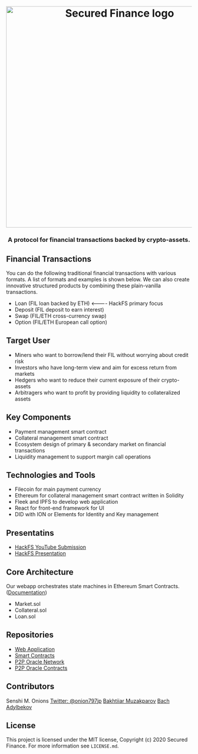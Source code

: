 <h1 align="center">
  <img width="600" src="img/logo.jpg" alt="Secured Finance logo" />
</h1>

<h3 align="center">A protocol for financial transactions backed by crypto-assets.</h3>

## Financial Transactions

You can do the following traditional financial transactions with various formats.
A list of formats and examples is shown below. We can also create innovative structured products by combining these plain-vanilla transactions.

- Loan (FIL loan backed by ETH) <---- HackFS primary focus
- Deposit (FIL deposit to earn interest)
- Swap (FIL/ETH cross-currency swap)
- Option (FIL/ETH European call option)

## Target User

- Miners who want to borrow/lend their FIL without worrying about credit risk
- Investors who have long-term view and aim for excess return from markets
- Hedgers who want to reduce their current exposure of their crypto-assets
- Arbitragers who want to profit by providing liquidity to collateralized assets

## Key Components

- Payment management smart contract
- Collateral management smart contract
- Ecosystem design of primary & secondary market on financial transactions
- Liquidity management to support margin call operations

## Technologies and Tools

- Filecoin for main payment currency
- Ethereum for collateral management smart contract written in Solidity
- Fleek and IPFS to develop web application
- React for front-end framework for UI
- DID with ION or Elements for Identity and Key management

## Presentatins
- [HackFS YouTube Submission](https://youtu.be/cJ7RFAyNHbY)
- [HackFS Presentation](https://github.com/Secured-Finance/secured-finance-docs/blob/master/basics/HackFS-Presentation.pdf)

## Core Architecture

Our webapp orchestrates state machines in Ethereum Smart Contracts.
([Documentation](https://github.com/Secured-Finance/secured-finance-docs/tree/master/basics))

- Market.sol
- Collateral.sol
- Loan.sol

## Repositories

- [Web Application](https://github.com/Secured-Finance/Secured-Finance-app)
- [Smart Contracts](https://github.com/Secured-Finance/smart-contracts)
- [P2P Oracle Network](https://github.com/Secured-Finance/p2p-oracle-node)
- [P2P Oracle Contracts](https://github.com/Secured-Finance/p2p-oracle-smart-contracts)

## Contributors

Senshi M. Onions [Twitter: @onion797jp](https://twitter.com/onion797jp)
[Bakhtiiar Muzakparov](https://github.com/muzakparov)
[Bach Adylbekov](https://github.com/bahadylbekov)

## License

This project is licensed under the MIT license, Copyright (c) 2020 Secured Finance. For more information see `LICENSE.md`.